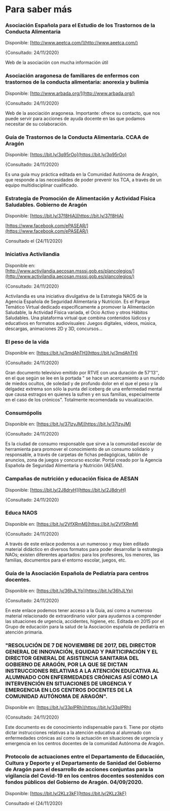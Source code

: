 # Para saber más

### Asociación Española para el Estudio de los Trastornos de la Conducta Alimentaria

Disponible: [http://www.aeetca.com/](http://www.aeetca.com/) 

{Consultado: 24/11/2020}

Web de la asociación con mucha información útil

### Asociación aragonesa de familiares de enfermos con trastornos de la conducta alimentaria: anorexia y bulimia

Disponible: [http://www.arbada.org/](http://www.arbada.org/) 

{Consultado: 24/11/2020}

Web de la asociación aragonesa. Importante: ofrece su contacto, que nos puede servir para acciones de ayuda docente en las que podamos necesitar de su colaboración.

### Guía de Trastornos de la Conducta Alimentaria. CCAA de Aragón

Disponible: [https://bit.ly/3q95rOo](https://bit.ly/3q95rOo) 

{Consultado: 24/11/2020}

Es una guía muy práctica editada en la Comunidad Autónoma de Aragón, que responde a las necesidades de poder prevenir los TCA, a través de un equipo multidisciplinar cualificado.

### Estrategia de Promoción de Alimentación y Actividad Física Saludables. Gobierno de Aragón

Disponible: [https://bit.ly/37f8HiA](https://bit.ly/37f8HiA) 

 [https://www.facebook.com/ePASEAR/](https://www.facebook.com/ePASEAR/) 

Consultado el {24/11/2020}

### Iniciativa Activilandia

Disponible en: [http://www.activilandia.aecosan.msssi.gob.es/plancolegios/](http://www.activilandia.aecosan.msssi.gob.es/plancolegios/) 

{Consultado: 24/11/2020}

Activilandia es una iniciativa divulgativa de la Estrategia NAOS de la Agencia Española de Seguridad Alimentaria y Nutrición. Es el Parque Temático Virtual dedicado específicamente a promover la Alimentación Saludable, la Actividad Física variada, el Ocio Activo y otros Hábitos Saludables. Una plataforma virtual que combina contenidos lúdicos y educativos en formatos audiovisuales: Juegos digitales, vídeos, música, descargas, animaciones 2D y 3D, concursos...

### El peso de la vida

Disponible en: [https://bit.ly/3mdAhTH](https://bit.ly/3mdAhTH) 

{Consultado: 24/11/2020}

Gran documento televisivo emitido por RTVE con una duración de 57'13'', en el que según se lee en la portada " se hace un acercamiento a un mundo de miedos ocultos, de soledad y de profundo dolor en el que el peso y la delgadez extrema son sólo la punta del iceberg de una enfermedad mental que causa estragos en quienes la sufren y en sus familias, especialmente en el caso de los crónicos". Totalmente recomendada su visualización.

### Consumópolis

Disponible en: [https://bit.ly/37lzyJM](https://bit.ly/37lzyJM) 

{Consultado: 24/11/2020}

Es la ciudad de consumo responsable que sirve a la comunidad escolar de herramienta para promover el conocimiento de un consumo solidario y responsable, a través de carpetas de fichas pedagógicas, tablón de anuncios, zona de juegos y concurso escolar. Portal creado por la Agencia Española de Seguridad Alimentaria y Nutrición (AESAN).

### Campañas de nutrición y educación física de AESAN

Disponible: [https://bit.ly/2J8dryH](https://bit.ly/2J8dryH) 

{Consultado: 24/11/2020}

### Educa NAOS

Disponible en: [https://bit.ly/2VfXRmM](https://bit.ly/2VfXRmM) 

{Consultado: 24/11/2020}

A través de este enlace podemos a un numeroso y muy bien editado material didáctico en diversos formatos para poder desarrollar la estrategia NAOs; existen diferentes apartados: para los profesores, los menores, las familias, documentos para el entorno escolar, juegos, etc. 

### Guía de la Asociación Española de Pediatría para centros docentes.

Disponible en: [https://bit.ly/36hJLYp](https://bit.ly/36hJLYp) 

{Consultado: 24/11/2020}

En este enlace podemos tener acceso a la Guía, así como a numeroso material relacionado de extraordinario valor para ayudarnos a comprender las situaciones de urgencia, accidentes, higiene, etc. Editada en 2015 por el Grupo de educación para la salud de la Asociación española de pediatría en atención primaria. 

### "RESOLUCIÓN DE 7 DE NOVIEMBRE DE 2017, DEL DIRECTOR GENERAL DE INNOVACIÓN, EQUIDAD Y PARTICIPACIÓN Y EL DIRECTOR GENERAL DE ASISTENCIA SANITARIA DEL GOBIERNO DE ARAGÓN, POR LA QUE SE DICTAN INSTRUCCIONES RELATIVAS A LA ATENCIÓN EDUCATIVA AL ALUMNADO CON ENFERMEDADES CRÓNICAS ASÍ COMO LA INTERVENCIÓN EN SITUACIONES DE URGENCIA Y EMERGENCIA EN LOS CENTROS DOCENTES DE LA COMUNIDAD AUTÓNOMA DE ARAGÓN".

Disponible en: [https://bit.ly/33plPRh](https://bit.ly/33plPRh) 

{Consultado: 24/11/2020}

Este documento es de conocimiento indispensable para ti. Tiene por objeto dictar instrucciones relativas a la atención educativa al alumnado con enfermedades crónicas así como la actuación en situaciones de urgencia y emergencia en los centros docentes de la comunidad Autónoma de Aragón.

### Protocolo de actuaciones entre el Departamento de Educación, Cultura y Deporte y el Departamento de Sanidad del Gobierno de Aragón para el desarrollo de acciones conjuntas para la vigilancia del Covid-19 en los centros docentes sostenidos con fondos públicos del Gobierno de Aragón. 04/09/2020.

Disponible: [https://bit.ly/2KLz3kF](https://bit.ly/2KLz3kF)

Consultado el {24/11/2020}
